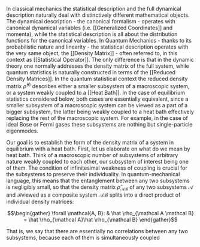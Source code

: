In classical mechanics the statistical description and the full dynamical description naturally deal with distinctively different mathematical objects. The dynamical description - the canonical formalism - operates with canonical dynamical variables (i.e. [[Generalized Coordinates]] and momenta), while the statistical description is all about the distribution functions for the canonical variables. In Quantum Mechanics - thanks to its probabilistic nature and linearity  - the statistical description operates with the very same object, the [[Density Matrix]] - often referred to, in this context as [[Statistical Operator]]. The only difference is that in the dynamic theory one normally addresses the density matrix of the full system, while quantum statistics is naturally constructed in terms of the [[Reduced Density Matrices]]. In the quantum statistical context the reduced density matrix $\hat \rho^{(I)}$ describes either a smaller subsystem of a macroscopic system, or a system weakly coupled to a [[Heat Bath]]. In the case of equilibrium statistics considered below, both cases are essentially equivalent, since a smaller subsystem of a macroscopic system can be viewed as a part of a bigger subsystem, the latter being weakly coupled to a heat bath effectively replacing the rest of the macroscopic system. For example, in the case of ideal Bose or Fermi gases these subsystems are nothing but single-particle eigenmodes.

Our goal is to establish the form of the density matrix of a system in equilibrium with a heat bath. First, let us elaborate on what do we mean by heat bath. Think of a macroscopic number of subsystems of arbitrary nature weakly coupled to each other, our subsystem of interest being one of them. The condition of infinitesimal weakness of coupling is crucial for the subsystems to preserve their individuality. In quantum-mechanical language, this means that the entanglement between any two subsystems is negligibly small, so that the density matrix $\hat \rho_{\mathcal A \mathcal B}$ of any two subsystems $\mathcal A$ and $\mathcal B$viewed as a composite system $\mathcal{AB}$ splits into a direct product of individual density matrices:

$$\begin{gather} \forall \mathcal{A, B}: & \hat \rho_{\mathcal A \mathcal B} = \hat \rho_{\mathcal A}\hat \rho_{\mathcal B}  \end{gather}$$

That is, we say that there are essentially no correlations between any two subsystems, because each of them is simultaneously coupled  